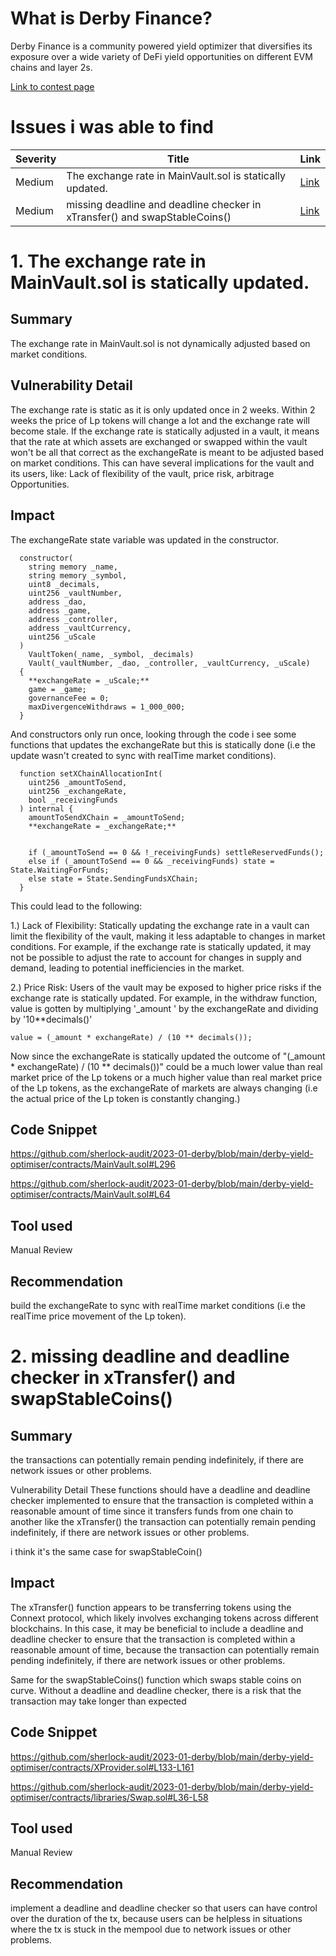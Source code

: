 # What is Derby Finance?
Derby Finance is a community powered yield optimizer that diversifies its exposure over a wide variety of DeFi yield opportunities on different EVM chains and layer 2s.

[Link to contest page](https://audits.sherlock.xyz/contests/13)

# Issues i was able to find

|Severity | Title| Link|
|---------|------|-----|
| Medium | The exchange rate in MainVault.sol is statically updated.| [Link](https://github.com/sherlock-audit/2023-01-derby-judging/issues/173)|
| Medium | missing deadline and deadline checker in xTransfer() and swapStableCoins() | [Link](https://github.com/sherlock-audit/2023-01-derby-judging/issues/111)|

# 1. The exchange rate in MainVault.sol is statically updated.

## Summary

The exchange rate in MainVault.sol is not dynamically adjusted based on market conditions.

## Vulnerability Detail

The exchange rate is static as it is only updated once in 2 weeks. Within 2 weeks the price of Lp tokens will change a lot and the exchange rate will become stale.
If the exchange rate is statically adjusted in a vault, it means that the rate at which assets are exchanged or swapped within the vault won't be all that correct as the exchangeRate is meant to be adjusted based on market conditions. This can have several implications for the vault and its users, like:
Lack of flexibility of the vault, price risk, arbitrage Opportunities.

## Impact

The exchangeRate state variable was updated in the constructor.
```solidity
  constructor(
    string memory _name,
    string memory _symbol,
    uint8 _decimals,
    uint256 _vaultNumber,
    address _dao,
    address _game,
    address _controller,
    address _vaultCurrency,
    uint256 _uScale
  )
    VaultToken(_name, _symbol, _decimals)
    Vault(_vaultNumber, _dao, _controller, _vaultCurrency, _uScale)
  {
    **exchangeRate = _uScale;**
    game = _game;
    governanceFee = 0;
    maxDivergenceWithdraws = 1_000_000;
  }
```
And constructors only run once, looking through the code i see some functions that updates the exchangeRate but this is statically done (i.e the update wasn't created to sync with realTime market conditions).
```solidity
  function setXChainAllocationInt(
    uint256 _amountToSend,
    uint256 _exchangeRate,
    bool _receivingFunds
  ) internal {
    amountToSendXChain = _amountToSend;
    **exchangeRate = _exchangeRate;**


    if (_amountToSend == 0 && !_receivingFunds) settleReservedFunds();
    else if (_amountToSend == 0 && _receivingFunds) state = State.WaitingForFunds;
    else state = State.SendingFundsXChain;
  }
```
This could lead to the following:

1.) Lack of Flexibility: Statically updating the exchange rate in a vault can limit the flexibility of the vault, making it less adaptable to changes in market conditions. For example, if the exchange rate is statically updated, it may not be possible to adjust the rate to account for changes in supply and demand, leading to potential inefficiencies in the market.

2.) Price Risk: Users of the vault may be exposed to higher price risks if the exchange rate is statically updated. For example,
in the withdraw function, value is gotten by multiplying '_amount ' by the exchangeRate and dividing by '10**decimals()'

    value = (_amount * exchangeRate) / (10 ** decimals());
Now since the exchangeRate is statically updated the outcome of "(_amount * exchangeRate) / (10 ** decimals())" could be a much lower value than real market price of the Lp tokens or a much higher value than real market price of the Lp tokens, as the exchangeRate of markets are always changing (i.e the actual price of the Lp token is constantly changing.)

## Code Snippet

https://github.com/sherlock-audit/2023-01-derby/blob/main/derby-yield-optimiser/contracts/MainVault.sol#L296

https://github.com/sherlock-audit/2023-01-derby/blob/main/derby-yield-optimiser/contracts/MainVault.sol#L64

## Tool used

Manual Review

## Recommendation

build the exchangeRate to sync with realTime market conditions (i.e the realTime price movement of the Lp token).


# 2.  missing deadline and deadline checker in xTransfer() and swapStableCoins() 

## Summary
the transactions can potentially remain pending indefinitely, if there are network issues or other problems.

Vulnerability Detail
These functions should have a deadline and deadline checker implemented to ensure that the transaction is completed within a reasonable amount of time since it transfers funds from one chain to another like the xTransfer()
the transaction can potentially remain pending indefinitely, if there are network issues or other problems.

i think it's the same case for swapStableCoin()

## Impact
The xTransfer() function appears to be transferring tokens using the Connext protocol, which likely involves exchanging tokens across different blockchains. In this case, it may be beneficial to include a deadline and deadline checker to ensure that the transaction is completed within a reasonable amount of time, because the transaction can potentially remain pending indefinitely, if there are network issues or other problems.

Same for the swapStableCoins() function which swaps stable coins on curve.
Without a deadline and deadline checker, there is a risk that the transaction may take longer than expected

## Code Snippet
https://github.com/sherlock-audit/2023-01-derby/blob/main/derby-yield-optimiser/contracts/XProvider.sol#L133-L161

https://github.com/sherlock-audit/2023-01-derby/blob/main/derby-yield-optimiser/contracts/libraries/Swap.sol#L36-L58

## Tool used
Manual Review

## Recommendation
implement a deadline and deadline checker so that users can have control over the duration of the tx, because users can be helpless in situations where the tx is stuck in the mempool due to network issues or other problems.





